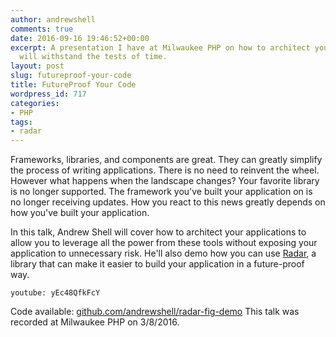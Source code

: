 ```yaml
---
author: andrewshell
comments: true
date: 2016-09-16 19:46:52+00:00
excerpt: A presentation I have at Milwaukee PHP on how to architect your code so it
  will withstand the tests of time.
layout: post
slug: futureproof-your-code
title: FutureProof Your Code
wordpress_id: 717
categories:
- PHP
tags:
- radar
---
```


Frameworks, libraries, and components are great. They can greatly simplify the process of writing applications. There is no need to reinvent the wheel. However what happens when the landscape changes? Your favorite library is no longer supported. The framework you've built your application on is no longer receiving updates. How you react to this news greatly depends on how you've built your application.

In this talk, Andrew Shell will cover how to architect your applications to allow you to leverage all the power from these tools without exposing your application to unnecessary risk. He'll also demo how you can use [Radar](http://radarphp.com/), a library that can make it easier to build your application in a future-proof way.

`youtube: yEc48QfkFcY`

Code available: [github.com/andrewshell/radar-fig-demo](https://github.com/andrewshell/radar-fig-demo/tree/2.0)
This talk was recorded at Milwaukee PHP on 3/8/2016.
